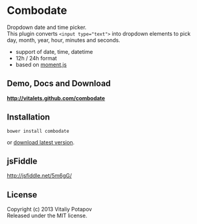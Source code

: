 # Combodate
Dropdown date and time picker.  
This plugin converts `<input type="text">` into dropdown elements to pick day, month, year, hour, minutes and seconds.

* support of date, time, datetime
* 12h / 24h format
* based on [moment.js](http://momentjs.com)


## Demo, Docs and Download
**http://vitalets.github.com/combodate**


## Installation
````
bower install combodate
````
or [download latest version](http://vitalets.github.com/combodate).

## jsFiddle
http://jsfiddle.net/5m6gG/

## License
Copyright (c) 2013 Vitaliy Potapov  
Released under the MIT license.
